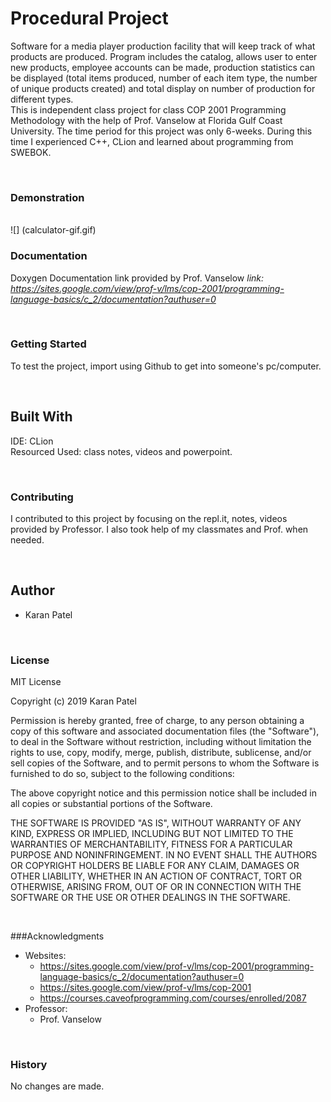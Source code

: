 # Procedural Project 

Software for a media player production facility that will keep track of what products are produced. Program includes the catalog, allows user to enter new products, employee accounts can be made, production statistics can be displayed (total items produced, number of each item type, the number of unique products created) and total display on number of production for different types. <br/>
This is independent class project for class COP 2001 Programming Methodology with the help of Prof. Vanselow at Florida Gulf Coast University. The time period for this project was only 6-weeks. 
During this time I experienced C++, CLion and learned about programming from SWEBOK.  

<br/>

### Demonstration 
<br/>
![] (calculator-gif.gif)

<br/>

### Documentation 
Doxygen Documentation link provided by Prof. Vanselow 
_link: https://sites.google.com/view/prof-v/lms/cop-2001/programming-language-basics/c_2/documentation?authuser=0_

<br/>

### Getting Started
To test the project, import using Github to get into someone's pc/computer. 

<br/>

## Built With
IDE: CLion <br/>
Resourced Used: class notes, videos and powerpoint. 

<br/>

### Contributing
I contributed to this project by focusing on the repl.it, notes, videos provided by Professor. I also took help of my classmates and Prof. when needed. 

<br/>

## Author
- Karan Patel

<br/>

### License
MIT License

Copyright (c) 2019 Karan Patel

Permission is hereby granted, free of charge, to any person obtaining a copy of this software and associated documentation files (the "Software"), to deal in the Software without restriction, including without limitation the rights to use, copy, modify, merge, publish, distribute, sublicense, and/or sell copies of the Software, and to permit persons to whom the Software is furnished to do so, subject to the following conditions:

The above copyright notice and this permission notice shall be included in all copies or substantial portions of the Software.

THE SOFTWARE IS PROVIDED "AS IS", WITHOUT WARRANTY OF ANY KIND, EXPRESS OR IMPLIED, INCLUDING BUT NOT LIMITED TO THE WARRANTIES OF MERCHANTABILITY, FITNESS FOR A PARTICULAR PURPOSE AND NONINFRINGEMENT. IN NO EVENT SHALL THE AUTHORS OR COPYRIGHT HOLDERS BE LIABLE FOR ANY CLAIM, DAMAGES OR OTHER LIABILITY, WHETHER IN AN ACTION OF CONTRACT, TORT OR OTHERWISE, ARISING FROM, OUT OF OR IN CONNECTION WITH THE SOFTWARE OR THE USE OR OTHER DEALINGS IN THE SOFTWARE.

<br/>

###Acknowledgments
- Websites: 
  - https://sites.google.com/view/prof-v/lms/cop-2001/programming-language-basics/c_2/documentation?authuser=0 <br/>
  - https://sites.google.com/view/prof-v/lms/cop-2001<br/>
  - https://courses.caveofprogramming.com/courses/enrolled/2087<br/>
- Professor: 
  - Prof. Vanselow
  
<br/>
  
### History
No changes are made.


  

